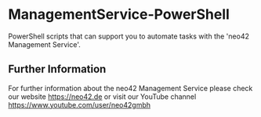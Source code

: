 # ManagementService-PowerShell
PowerShell scripts that can support you to automate tasks with the 'neo42 Management Service'.

## Further Information
For further information about the neo42 Management Service please check our website https://neo42.de or visit our YouTube channel https://www.youtube.com/user/neo42gmbh
